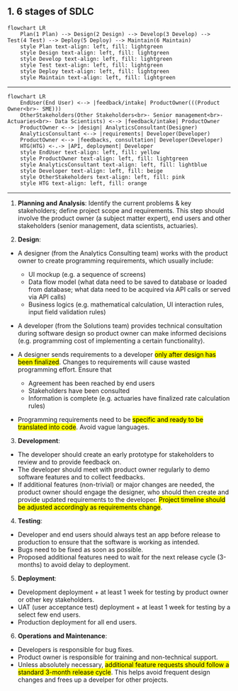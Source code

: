 ## 1. 6 stages of SDLC
```mermaid
flowchart LR
	Plan(1 Plan) --> Design(2 Design) --> Develop(3 Develop) -->  Test(4 Test) --> Deploy(5 Deploy) --> Maintain(6 Maintain)
	style Plan text-align: left, fill: lightgreen
	style Design text-align: left, fill: lightgreen
	style Develop text-align: left, fill: lightgreen
	style Test text-align: left, fill: lightgreen
	style Deploy text-align: left, fill: lightgreen
	style Maintain text-align: left, fill: lightgreen
```
___

```mermaid 
flowchart LR
	EndUser(End User) <--> |feedback/intake| ProductOwner(((Product Owner<br>- SME)))
	OtherStakeholders(Other Stakeholders<br>- Senior management<br>- Actuaries<br>- Data Scientists) <--> |feedback/intake| ProductOwner
	ProductOwner <--> |design| AnalyticsConsultant(Designer)
	AnalyticsConsultant <--> |requirements| Developer(Developer)
	ProductOwner <--> |feedbacks, consultation| Developer(Developer)
	HTG(HTG) <-.-> |API, deployment| Developer
	style EndUser text-align: left, fill: yellow
	style ProductOwner text-align: left, fill: lightgreen
	style AnalyticsConsultant text-align: left, fill: lightblue
	style Developer text-align: left, fill: beige
	style OtherStakeholders text-align: left, fill: pink
	style HTG text-align: left, fill: orange
```
---
1. **Planning and Analysis**: Identify the current problems & key stakeholders; define project scope and requirements. This step should involve the product owner (a subject matter expert), end users and other stakeholders (senior management, data scientists, actuaries).

2. **Design**: 
- A designer (from the Analytics Consulting team) works with the product owner to create programming requirements, which usually include:
	- UI mockup (e.g. a sequence of screens)
	- Data flow model (what data need to be saved to database or loaded from database; what data need to be acquired via API calls or served via API calls)
	- Business logics (e.g. mathematical calculation, UI interaction rules, input field validation rules)
- A developer (from the Solutions team) provides technical consultation during software design so product owner can make informed decisions (e.g. programming cost of implementing a certain functionality).
- A designer sends requirements to a developer <mark>only after design has been finalized</mark>. Changes to requirements will cause wasted programming effort. Ensure that
	- Agreement has been reached by end users
	- Stakeholders have been consulted
	- Information is complete (e.g. actuaries have finalized rate calculation rules)
	
- Programming requirements need to be <mark>specific and ready to be translated into code</mark>. Avoid vague languages.

3. **Development**:
- The developer should create an early prototype for stakeholders to review and to provide feedback on.
- The developer should meet with product owner regularly to demo software features and to collect feedbacks.
- If additional features (non-trivial) or major changes are needed, the product owner should engage the designer, who should then create and provide updated requirements to the developer. <mark>Project timeline should be adjusted accordingly as requirements change</mark>.

4. **Testing**:
- Developer and end users should always test an app before release to production to ensure that the software is working as intended. 
- Bugs need to be fixed as soon as possible.
- Proposed additional features need to wait for the next release cycle (3-months) to avoid delay to deployment.

5. **Deployment**:
- Development deployment + at least 1 week for testing by product owner or other key stakeholders.
- UAT (user acceptance test) deployment + at least 1 week for testing by a select few end users.
- Production deployment for all end users.

6. **Operations and Maintenance**:
- Developers is responsible for bug fixes.
- Product owner is responsible for training and non-technical support.
- Unless absolutely necessary, <mark>additional feature requests should follow a standard 3-month release cycle</mark>. This helps avoid frequent design changes and frees up a develper for other projects.
